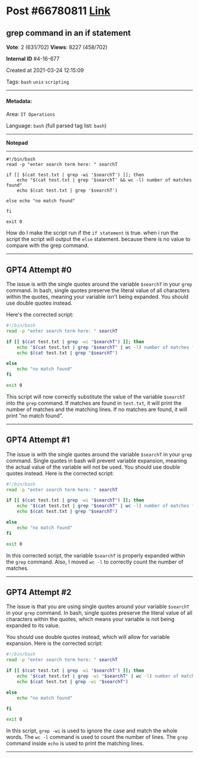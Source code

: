 
# Post \#66780811 [Link](https://stackoverflow.com/questions/66780811/)

## grep command in an if statement

**Vote**: 2 (631/702) **Views**: 8227 (458/702) 

**Internal ID** \#4-16-677

Created at 2021-03-24 12:15:09

Tags: `bash` `unix` `scripting`

----------

#### Metadata:

Area: `IT Operations`

Language: `bash` (full parsed tag list: `bash`)

----------

**Notepad**


----------

```
#!/bin/bash
read -p "enter search term here: " searchT

if [[ $(cat test.txt | grep -wi '$searchT') ]]; then     
    echo "$(cat test.txt | grep '$searchT' && wc -l) number of matches found"
    echo $(cat test.txt | grep '$searchT')

else echo "no match found"    

fi

exit 0
```

How do I make the script run if the `if statement` is true. when i run the script the script will output the `else` statement. because there is no value to compare with the grep command.


----------
        
## GPT4 Attempt \#0

The issue is with the single quotes around the variable `$searchT` in your `grep` command. In bash, single quotes preserve the literal value of all characters within the quotes, meaning your variable isn't being expanded. You should use double quotes instead.

Here's the corrected script:

```bash
#!/bin/bash
read -p "enter search term here: " searchT

if [[ $(cat test.txt | grep -wi "$searchT") ]]; then     
    echo "$(cat test.txt | grep "$searchT" | wc -l) number of matches found"
    echo $(cat test.txt | grep "$searchT")

else 
    echo "no match found"    
fi

exit 0
```

This script will now correctly substitute the value of the variable `$searchT` into the `grep` command. If matches are found in `test.txt`, it will print the number of matches and the matching lines. If no matches are found, it will print "no match found".

--------

## GPT4 Attempt \#1

The issue is with the single quotes around the variable `$searchT` in your `grep` command. Single quotes in bash will prevent variable expansion, meaning the actual value of the variable will not be used. You should use double quotes instead. Here is the corrected script:

```bash
#!/bin/bash
read -p "enter search term here: " searchT

if [[ $(cat test.txt | grep -wi "$searchT") ]]; then     
    echo "$(cat test.txt | grep "$searchT" | wc -l) number of matches found"
    echo $(cat test.txt | grep "$searchT")

else 
    echo "no match found"    
fi

exit 0
```

In this corrected script, the variable `$searchT` is properly expanded within the `grep` command. Also, I moved `wc -l` to correctly count the number of matches.

--------

## GPT4 Attempt \#2

The issue is that you are using single quotes around your variable `$searchT` in your `grep` command. In bash, single quotes preserve the literal value of all characters within the quotes, which means your variable is not being expanded to its value. 

You should use double quotes instead, which will allow for variable expansion. Here is the corrected script:

```bash
#!/bin/bash
read -p "enter search term here: " searchT

if [[ $(cat test.txt | grep -wi "$searchT") ]]; then     
    echo "$(cat test.txt | grep -wi "$searchT" | wc -l) number of matches found"
    echo $(cat test.txt | grep -wi "$searchT")

else 
    echo "no match found"    

fi

exit 0
```

In this script, `grep -wi` is used to ignore the case and match the whole words. The `wc -l` command is used to count the number of lines. The `grep` command inside `echo` is used to print the matching lines.

--------
